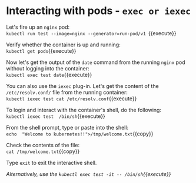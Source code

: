# Interacting with pods - `exec or iexec`

Let's fire up an `nginx` pod:  
`kubectl run test --image=nginx --generator=run-pod/v1 `{{execute}}  

Verify whether the  container is up and running:  
`kubectl get pods`{{execute}}  

Now let's get the output of the `date` command from the running `nginx` pod without logging into the container:  
`kubectl exec test date`{{execute}}  


 You can also use the `iexec` plug-in. Let's get the content of the `/etc/resolv.conf/` file from the running container:  
 `kubectl iexec test cat /etc/resolv.conf`{{execute}}  


To login and interact with the container's shell, do the following:  
`kubectl iexec test  /bin/sh`{{execute}}  


From the shell prompt, type or paste into the shell:  
`echo  "Welcome to kubernetes!!">/tmp/welcome.txt`{{copy}}  

Check the contents of the file:  
`cat /tmp/welcome.txt`{{copy}}  

Type `exit` to exit the interactive shell.


*Alternatively,  use the `kubectl exec test -it -- /bin/sh`{{execute}}*
